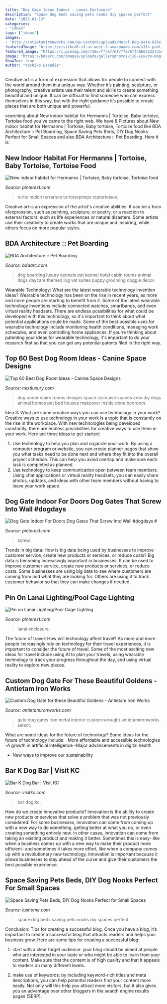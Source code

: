 ```yaml
---
title: "Dog Cage Ideas Indoor - Lanai Enclosure"
description: "Space dog beds saving pets nooks diy spaces perfect"
date: "2023-01-13"
categories:
- "ideas"
tags: ["ideas"]
images:
- "http://antietamironworks.com/wp-content/uploads/Metal-Dog-Gate-683x1024.jpg"
featuredImage: "https://visitkcd8.s3.us-west-2.amazonaws.com/s3fs-public/styles/slider_850x400_/public/IMG_20180804_194426_34C87716-342B-4DE8-838CA8947819D95C.jpg?itok=LCLMnPsB"
featured_image: "https://i.pinimg.com/736x/ff/e7/6f/ffe76ff48b04232731d220488ff2e1d3--turtle-enclosure-tortoise-habitat.jpg"
image: "https://bdaarc.com/images/uploads/galleryphotos/j10-Luxury-Dog-Boarding-Log-Cabin.jpg"
ShowToc: true
author: "Yoshiko Labadie"
---
```



Creative art is a form of expression that allows for people to connect with the world around them in a unique way. Whether it’s painting, sculpture, or photography, creative artists use their talent and skills to create something beautiful and unique. It can be difficult to find someone who can express themselves in this way, but with the right guidance it’s possible to create pieces that are both unique and powerful.

	

		
searching about New indoor habitat for Hermanns | Tortoise, Baby tortoise, Tortoise food you've came to the right web. We have 8 Pictures about New indoor habitat for Hermanns | Tortoise, Baby tortoise, Tortoise food like BDA Architecture :: Pet Boarding, Space Saving Pets Beds, DIY Dog Nooks Perfect for Small Spaces and also BDA Architecture :: Pet Boarding. Here it is:
		
    
## New Indoor Habitat For Hermanns | Tortoise, Baby Tortoise, Tortoise Food

<img loading=lazy src="https://i.pinimg.com/736x/ff/e7/6f/ffe76ff48b04232731d220488ff2e1d3--turtle-enclosure-tortoise-habitat.jpg" onerror="this.onerror=null;this.src='https://tse4.mm.bing.net/th?id=OIP.027r0dI9Hq_V9l4hFOffUQHaFj&amp;pid=15.1';" alt="New indoor habitat for Hermanns | Tortoise, Baby tortoise, Tortoise food">

_Source: pinterest.com_

>turtle mulch terrarium tortoisepimps toptortoises. 

	

Creative art is an expression of the artist's creative abilities. It can be a form ofexpression, such as painting, sculpture, or poetry, or a reaction to external factors, such as life experiences or natural disasters. Some artists use their creativity to create works that are unique and inspiring, while others focus on more popular styles.

    
## BDA Architecture :: Pet Boarding

<img loading=lazy src="https://bdaarc.com/images/uploads/galleryphotos/j10-Luxury-Dog-Boarding-Log-Cabin.jpg" onerror="this.onerror=null;this.src='https://tse1.mm.bing.net/th?id=OIP.YxFy_hs3zJ4MMkgCwKW1tgHaKX&amp;pid=15.1';" alt="BDA Architecture :: Pet Boarding">

_Source: bdaarc.com_

>dog boarding luxury kennels pet kennel hotel cabin rooms animal dogs daycare themed log vet suites puppy grooming doggie decor. 

	

Wearable Technology: What are the latest wearable technology invention ideas?
Wearable technology has been on the rise in recent years, as more and more people are starting to benefit from it. Some of the latest wearable technology inventions include connected watches, smartbands, and even virtual reality headsets. There are endless possibilities for what could be developed with this technology, so it's important to think about what potential applications could be made. Some of the best possible uses for wearable technology include monitoring health conditions, managing work schedules, and even controlling home appliances. If you're thinking about patenting your ideas for wearable technology, it's important to do your research first so that you can get any potential patents filed in the right way.

    
## Top 60 Best Dog Room Ideas - Canine Space Designs

<img loading=lazy src="http://nextluxury.com/wp-content/uploads/small-under-staircase-dog-room-ideas.jpg" onerror="this.onerror=null;this.src='https://tse2.mm.bing.net/th?id=OIP.NZxcFtEpXnfQlHOtxdCP_AAAAA&amp;pid=15.1';" alt="Top 60 Best Dog Room Ideas - Canine Space Designs">

_Source: nextluxury.com_

>dog under stairs rooms designs space staircase spaces area diy dogs animal homes pet bed houses makeover inside done bedroom. 

	

Idea 3: What are some creative ways you can use technology in your work?
Creative ways to use technology in your work is a topic that is constantly on the rise in the workplace. With new technologies being developed constantly, there are endless possibilities for creative ways to use them in your work. Here are three ideas to get started: 
1. Use technology to help you plan and organize your work. By using a computer program or website, you can create planner pages that show you what tasks need to be done next and where they fit into the overall project schedule. This can help you avoid overlap and make sure each task is completed as planned. 
2. Use technology to keep communication open between team members. Using chat applications or virtual reality headsets, you can easily share photos, updates, and ideas with other team members without having to leave your work space.

    
## Dog Gate Indoor For Doors Dog Gates That Screw Into Wall #dogdays #

<img loading=lazy src="https://i.pinimg.com/736x/2e/8f/bf/2e8fbf2ecbb9fa69f401149908dfb383.jpg" onerror="this.onerror=null;this.src='https://tse4.mm.bing.net/th?id=OIP.h9zJms01tGxqu0Vmm48TIQAAAA&amp;pid=15.1';" alt="Dog Gate Indoor For Doors Dog Gates That Screw Into Wall #dogdays #">

_Source: pinterest.com_

>screw. 

	

Trends in big data: How is big data being used by businesses to improve customer service, create new products or services, or reduce costs?
Big data is becoming increasingly important in businesses. It can be used to improve customer service, create new products or services, or reduce costs. Some businesses are using big data to see where customers are coming from and what they are looking for. Others are using it to track customer behavior so that they can make changes if needed.

    
## Pin On Lanai Lighting/Pool Cage Lighting

<img loading=lazy src="https://i.pinimg.com/736x/ef/f2/4a/eff24ae759a1fb48ab3fdb6933ea216f.jpg" onerror="this.onerror=null;this.src='https://tse3.mm.bing.net/th?id=OIP.F5g5w-kb8qUECKI2JDgp8gHaD0&amp;pid=15.1';" alt="Pin on Lanai Lighting/Pool Cage Lighting">

_Source: pinterest.com_

>lanai enclosure. 

	

The future of travel: How will technology affect travel?
As more and more people increasingly rely on technology for their travel experiences, it is important to consider the future of travel. Some of the most exciting new ideas for travel include using AI to plan your travels, using wearable technology to track your progress throughout the day, and using virtual reality to explore new places.

    
## Custom Dog Gate For These Beautiful Goldens - Antietam Iron Works

<img loading=lazy src="http://antietamironworks.com/wp-content/uploads/Metal-Dog-Gate-683x1024.jpg" onerror="this.onerror=null;this.src='https://tse1.mm.bing.net/th?id=OIP.FDJ_k--TFH-Na94T2OJ_WwHaLG&amp;pid=15.1';" alt="Custom Dog Gate for these Beautiful Goldens - Antietam Iron Works">

_Source: antietamironworks.com_

>gate dog gates iron metal interior custom wrought antietamironworks select. 

	

What are some ideas for the future of technology?
Some ideas for the future of technology include: 
-More affordable and accessible technologies 
-A growth in artificial intelligence 
-Major advancements in digital health 
- New ways to improve our sustainability

    
## Bar K Dog Bar | Visit KC

<img loading=lazy src="https://visitkcd8.s3.us-west-2.amazonaws.com/s3fs-public/styles/slider_850x400_/public/IMG_20180804_194426_34C87716-342B-4DE8-838CA8947819D95C.jpg?itok=LCLMnPsB" onerror="this.onerror=null;this.src='https://tse2.mm.bing.net/th?id=OIP.k2ZX3Qj1GKZd-QtkdWguIAHaDf&amp;pid=15.1';" alt="Bar K Dog Bar | Visit KC">

_Source: visitkc.com_

>bar dog kc. 

	

How do we create innovative products?
Innovation is the ability to create new products or services that solve a problem that was not previously considered. For some businesses, innovation can come from coming up with a new way to do something, getting better at what you do, or even creating something entirely new. In other cases, innovation can come from taking an existing product and making it better. Sometimes this is easy- like when a business comes up with a new way to make their product more efficient- and sometimes it takes more effort, like when a company comes up with a revolutionary new technology. Innovation is important because it allows businesses to stay ahead of the curve and give their customers the best possible experience.

    
## Space Saving Pets Beds, DIY Dog Nooks Perfect For Small Spaces

<img loading=lazy src="https://www.lushome.com/wp-content/uploads/2018/06/space-saving-pets-beds-nooks-7.jpg" onerror="this.onerror=null;this.src='https://tse4.mm.bing.net/th?id=OIP.igpkWAy9iw_dF9S_N48ayQHaJP&amp;pid=15.1';" alt="Space Saving Pets Beds, DIY Dog Nooks Perfect for Small Spaces">

_Source: lushome.com_

>space dog beds saving pets nooks diy spaces perfect. 

	

Conclusion: Tips for creating a successful blog.
Once you have a blog, it’s important to create a successful blog that attracts readers and helps your business grow. Here are some tips for creating a successful blog:
1. start with a clear target audience: your blog should be aimed at people who are interested in your topic or who might be able to learn from your content. Make sure that the content is of high quality and that it appeals to readers on many different levels.

2. make use of keywords: by including keyword-rich titles and meta descriptions, you can help potential readers find your content more easily. Not only will this help you attract more visitors, but it also gives you an advantage over other bloggers in the search engine results pages (SERP).


